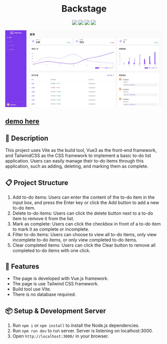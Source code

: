 <h1 align="center">Backstage</h1>
<p align="center">
  <img src="https://img.shields.io/badge/npm-v8.19.2-blue" >
  <img src="https://img.shields.io/badge/vue-v3.2.29-green">
  <img src="https://img.shields.io/badge/vite-v2.7.13-yellow">
  <img src="https://img.shields.io/badge/tailwindcss-v3.0.18-blue" >
</p>

![This is the demo page](./preview.jpg)

<h2>
<a href="https://side-project-backstage.vercel.app/">
 demo here
</a>
</h2>


## 📄 Description

This project uses Vite as the build tool, Vue3 as the front-end framework, and TailwindCSS as the CSS framework to implement a basic to-do list application. Users can easily manage their to-do items through this application, such as adding, deleting, and marking them as complete.


## 📋 Project Structure

1. Add to-do items: Users can enter the content of the to-do item in the input box, and press the Enter key or click the Add button to add a new to-do item.
2. Delete to-do items: Users can click the delete button next to a to-do item to remove it from the list.
3. Mark as complete: Users can click the checkbox in front of a to-do item to mark it as complete or incomplete.
4. Filter to-do items: Users can choose to view all to-do items, only view incomplete to-do items, or only view completed to-do items.
5. Clear completed items: Users can click the Clear button to remove all completed to-do items with one click.

## 🚀 Features

- The page is developed with Vue.js framework.
- The page is use Tailwind CSS framework.
- Build tool use Vite.
- There is no database required.


## 📦 Setup & Development Server

1. Run `npm i` or `npm install` to install the Node.js dependencies.
2. Run `npm run dev` to run server. Server is listening on localhost:3000.
3. Open `http://localhost:3000/` in your browser.

